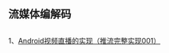 

## 流媒体编解码

##
1、[Android视频直播的实现（推流完整实现001）](https://blog.csdn.net/frakie_kwok/article/details/77053881)

